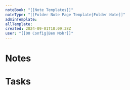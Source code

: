 ```yaml
---
noteBook: "[[Note Templates]]"
noteType: "[[Folder Note Page Template|Folder Note]]"
adminTemplate:
allTemplate:
created: 2024-09-01T18:09:38Z
user: "[[00 Config|Ben Mohr]]"
---
```

# Notes
# Tasks
